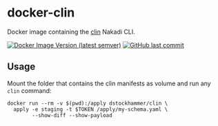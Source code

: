 # docker-clin

Docker image containing the [clin](https://github.com/zalando-incubator/clin) Nakadi CLI.

[![Docker Image Version (latest semver)](https://img.shields.io/docker/v/dstockhammer/clin?sort=semver)](https://hub.docker.com/r/dstockhammer/clin)
[![GitHub last commit](https://img.shields.io/github/last-commit/dstockhammer/docker-clin)](https://github.com/dstockhammer/docker-clin/commits/master)

## Usage

Mount the folder that contains the clin manifests as volume and run any `clin` command:

    docker run --rm -v $(pwd):/apply dstockhammer/clin \
      apply -e staging -t $TOKEN /apply/my-schema.yaml \
            --show-diff --show-payload
